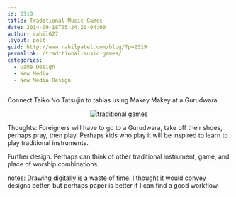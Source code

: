 ```yaml
---
id: 2319
title: Traditional Music Games
date: 2014-09-18T05:24:20-04:00
author: rahil627
layout: post
guid: http://www.rahilpatel.com/blog/?p=2319
permalink: /traditional-music-games/
categories:
  - Game Design
  - New Media
  - New Media Design
---
```

Connect Taiko No Tatsujin to tablas using Makey Makey at a Gurudwara.

<div style="text-align: center;">
<img class="alignnone size-large wp-image-2324" src="http://www.rahilpatel.com/blog/wp-content/uploads/2014/09/traditional-games1.svg" alt="traditional games" />
</div>

Thoughts:
Foreigners will have to go to a Gurudwara, take off their shoes, perhaps pray, then play. Perhaps kids who play it will be inspired to learn to play traditional instruments.

Further design:
Perhaps can think of other traditional instrument, game, and place of worship combinations.




notes:
Drawing digitally is a waste of time. I thought it would convey designs better, but perhaps paper is better if I can find a good workflow.